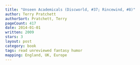 ```yaml
---
title: "Unseen Academicals (Discworld, #37; Rincewind, #8)"
author: Terry Pratchett
authorSort: Pratchett, Terry
pageCount: 417
date: 2014-01-01
written: 2009
stars: 3
layout: post
category: book
tags: read unreviewed fantasy humor
mapping: England, UK, Europe
---
```

